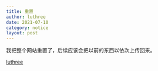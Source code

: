 ```yaml
---
title: 重置
author: luthree
date: 2021-07-10
category: notice
layout: post
---
```


我把整个网站重置了，后续应该会把以前的东西以依次上传回来。

[luthree](http://www.luthree.tk)
